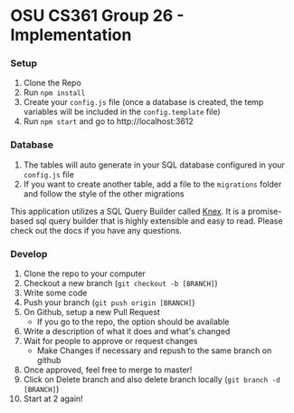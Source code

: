 # OSU CS361 Group 26 - Implementation

### Setup
1. Clone the Repo
2. Run `npm install`
3. Create your `config.js` file (once a database is created, the temp variables will be included in the `config.template` file)
4. Run `npm start` and go to http://localhost:3612

### Database
1. The tables will auto generate in your SQL database configured in your `config.js` file
2. If you want to create another table, add a file to the `migrations` folder and follow the style of the other migrations

This application utilizes a SQL Query Builder called [Knex](http://knexjs.org/). It is a promise-based sql query builder that is highly extensible and easy to read. Please check out the docs if you have any questions.

### Develop
1. Clone the repo to your computer
2. Checkout a new branch (`git checkout -b [BRANCH]`)
3. Write some code
4. Push your branch (`git push origin [BRANCH]`)
5. On Github, setup a new Pull Request
    - If you go to the repo, the option should be available
6. Write a description of what it does and what's changed
7. Wait for people to approve or request changes
    - Make Changes if necessary and repush to the same branch on github
8. Once approved, feel free to merge to master!
9. Click on Delete branch and also delete branch locally (`git branch -d [BRANCH]`)
10. Start at 2 again!
